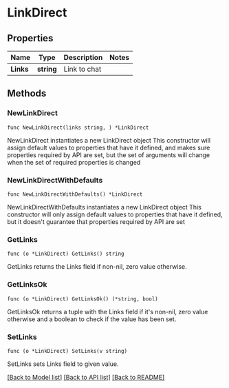 # LinkDirect

## Properties

Name | Type | Description | Notes
------------ | ------------- | ------------- | -------------
**Links** | **string** | Link to chat | 

## Methods

### NewLinkDirect

`func NewLinkDirect(links string, ) *LinkDirect`

NewLinkDirect instantiates a new LinkDirect object
This constructor will assign default values to properties that have it defined,
and makes sure properties required by API are set, but the set of arguments
will change when the set of required properties is changed

### NewLinkDirectWithDefaults

`func NewLinkDirectWithDefaults() *LinkDirect`

NewLinkDirectWithDefaults instantiates a new LinkDirect object
This constructor will only assign default values to properties that have it defined,
but it doesn't guarantee that properties required by API are set

### GetLinks

`func (o *LinkDirect) GetLinks() string`

GetLinks returns the Links field if non-nil, zero value otherwise.

### GetLinksOk

`func (o *LinkDirect) GetLinksOk() (*string, bool)`

GetLinksOk returns a tuple with the Links field if it's non-nil, zero value otherwise
and a boolean to check if the value has been set.

### SetLinks

`func (o *LinkDirect) SetLinks(v string)`

SetLinks sets Links field to given value.



[[Back to Model list]](../README.md#documentation-for-models) [[Back to API list]](../README.md#documentation-for-api-endpoints) [[Back to README]](../README.md)


